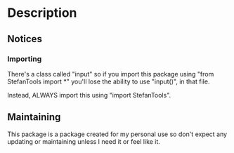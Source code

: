# Description

## Notices

### Importing

There's a class called "input" so if you import this package using "from StefanTools import *" you'll lose the ability to use "input()", in that file.

Instead, ALWAYS import this using "import StefanTools".

## Maintaining

This package is a package created for my personal use so don't expect any updating or maintaining unless I need it or feel like it.
